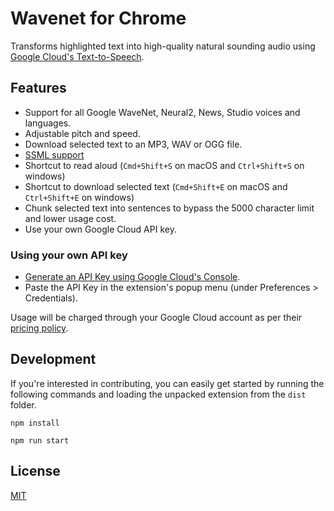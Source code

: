 # Wavenet for Chrome
Transforms highlighted text into high-quality natural sounding audio using [Google Cloud's Text-to-Speech](https://cloud.google.com/text-to-speech).

## Features
* Support for all Google WaveNet, Neural2, News, Studio voices and languages.
* Adjustable pitch and speed.
* Download selected text to an MP3, WAV or OGG file.
* [SSML support](https://developers.google.com/actions/reference/ssml)
* Shortcut to read aloud (`Cmd+Shift+S` on macOS and `Ctrl+Shift+S` on windows)
* Shortcut to download selected text (`Cmd+Shift+E` on macOS and `Ctrl+Shift+E` on windows)
* Chunk selected text into sentences to bypass the 5000 character limit and lower usage cost.
* Use your own Google Cloud API key.

### Using your own API key
* [Generate an API Key using Google Cloud's Console](https://www.youtube.com/watch?v=1n8xlVNWEZ0).
* Paste the API Key in the extension's popup menu (under Preferences > Credentials).

Usage will be charged through your Google Cloud account as per their [pricing policy](https://cloud.google.com/text-to-speech/pricing).

## Development
If you're interested in contributing, you can easily get started by running the following commands and loading the unpacked extension from the `dist` folder.

```
npm install

npm run start
```


## License
[MIT](/LICENSE)
